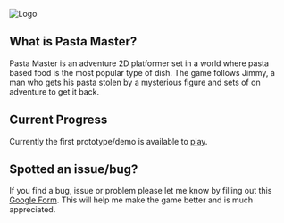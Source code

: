 ![Logo](https://ejgoodchild.github.io/pasta-master-the-video-game/images/logo.png)
## What is Pasta Master?
Pasta Master is an adventure 2D platformer set in a world where pasta based food is the most popular type of dish. The game follows Jimmy, a man who gets his pasta stolen by a mysterious figure and sets of on adventure to get it back.


## Current Progress
Currently the first prototype/demo is available to [play](https://ejgoodchild.github.io/pasta-master-the-video-game/Demo/).

## Spotted an issue/bug?
If you find a bug, issue or problem please let me know by filling out this [Google Form](https://forms.gle/wkV2vroWUCDFzxvq8). This will help me make the game better and is much appreciated.
